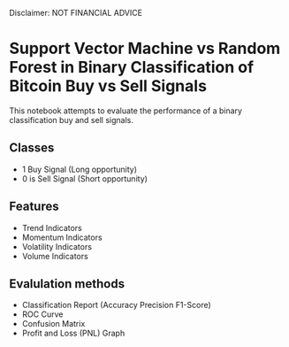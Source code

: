 Disclaimer: NOT FINANCIAL ADVICE

# Support Vector Machine vs Random Forest in Binary Classification of Bitcoin Buy vs Sell Signals

This notebook attempts to evaluate the performance of a binary classification buy and sell signals.

## Classes 
- 1 Buy Signal (Long opportunity)
- 0 is Sell Signal (Short opportunity)
  
## Features 
- Trend Indicators
- Momentum Indicators
- Volatility Indicators
- Volume Indicators

## Evalulation methods 

- Classification Report (Accuracy Precision F1-Score)
- ROC Curve
- Confusion Matrix
- Profit and Loss (PNL) Graph 
